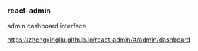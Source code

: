 ### react-admin

admin dashboard interface

https://zhengxingliu.github.io/react-admin/#/admin/dashboard